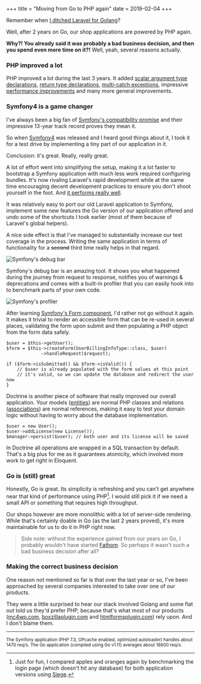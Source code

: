 +++
title = "Moving from Go to PHP again"
date = 2019-02-04
+++

Remember when [I ditched Laravel for Golang](/blog/2017/laravel-to-golang/)?

Well, after 2 years on Go, our shop applications are powered by PHP again.

**Why?! You already said it was probably a bad business decision, and then you spend even more time on it?!** Well, yeah, several reasons actually.

### PHP improved a lot

PHP improved a lot during the last 3 years. It added [scalar argument type declarations](https://secure.php.net/manual/en/functions.arguments.php#functions.arguments.type-declaration), [return type declarations](https://secure.php.net/manual/en/functions.returning-values.php#functions.returning-values.type-declaration), [multi-catch exceptions](https://wiki.php.net/rfc/multiple-catch), impressive [performance improvements](https://www.zend.com/en/resources/php7_infographic) and many more general improvements.

### Symfony4 is a game changer

I've always been a big fan of [Symfony's compatibility promise](https://symfony.com/doc/current/contributing/code/bc.html) and their impressive 13-year track record proves they mean it.

So when [Symfony4](https://symfony.com/4) was released and I heard good things about it, I took it for a test drive by implementing a tiny part of our application in it.

Conclusion: it's great. Really, really great.

A lot of effort went into simplifying the setup, making it a lot faster to bootstrap a Symfony application with much less work required configuring bundles. It's now rivaling Laravel's rapid development while at the same time encouraging decent development practices to ensure you don't shoot yourself in the foot. And [it performs really well](http://www.phpbenchmarks.com/en/).

It was relatively easy to port our old Laravel application to Symfony, implement some new features the Go version of our application offered and undo some of the shortcuts I took earlier (most of them because of Laravel's global helpers).

A nice side effect is that I've managed to substantially increase our test coverage in the process. Writing the same application in terms of functionality for a ~~second~~ third time really helps in that regard.

![Symfony's debug bar](/media/2019/symfony-debug-bar.png)

Symfony's debug bar is an amazing tool. It shows you what happened during the journey from request to response, notifies you of warnings & deprecations and comes with a built-in profiler that you can easily hook into to benchmark parts of your own code.

![Symfony's profiler](/media/2019/symfony-profiler.jpg)

After learning [Symfony's Form component](https://symfony.com/doc/current/forms.html), I'd rather not go without it again. It makes it trivial to render an accessible form that can be re-used in several places, validating the form upon submit and then populating a PHP object from the form data safely.

```php?start_inline=1
$user = $this->getUser();
$form = $this->createForm(UserBillingInfoType::class, $user)
             ->handleRequest($request);

if ($form->isSubmitted() && $form->isValid()) {
    // $user is already populated with the form values at this point
    // it's valid, so we can update the database and redirect the user now
}
```

Doctrine is another piece of software that really improved our overall application. Your models ([entities](https://www.doctrine-project.org/projects/doctrine-orm/en/latest/reference/basic-mapping.html#basic-mapping)) are normal PHP classes and relations ([associations](https://www.doctrine-project.org/projects/doctrine-orm/en/latest/reference/working-with-associations.html#working-with-associations)) are normal references, making it easy to test your domain logic without having to worry about the database implementation.

```php?start_inline=1
$user = new User();
$user->addLicense(new License());
$manager->persist($user); // both user and its license will be saved
```

In Doctrine all operations are wrapped in a SQL transaction by default. That's a big plus for me as it guarantees atomicity, which involved more work to get right in Eloquent.

### Go is (still) great

Honestly, Go is great. Its simplicity is refreshing and you can't get anywhere near that kind of performance using PHP[^1]. I would still pick it if we need a small API or something that requires high throughput.

Our shops however are more monolithic with a lot of server-side rendering. While that's certainly doable in Go (as the last 2 years proved), it's more maintainable for us to do it in PHP right now.

> Side note: without the experience gained from our years on Go, I probably wouldn't have started [Fathom](/blog/2018/reviving-ana-as-fathom/). So perhaps it wasn't such a bad business decision after all?

### Making the correct business decision

One reason not mentioned so far is that over the last year or so, I've been approached by several companies interested to take over one of our products.

They were a little surprised to hear our stack involved Golang and some flat out told us they'd prefer PHP, because that's what most of our products ([mc4wp.com](https://www.mc4wp.com/), [boxzillaplugin.com](https://boxzillaplugin.com) and [htmlformsplugin.com](https://www.htmlformsplugin.com/)) rely upon. And I don't blame them.


<hr />

[^1]: Just for fun, I compared apples and oranges again by benchmarking the login page (which doesn't hit any database) for both application versions using <a href="https://www.joedog.org/siege-home/">Siege</a>.


<p><small>The Symfony application (PHP 7.3, OPcache enabled, optimized autoloader) handles about 1470 req/s. The Go application (compiled using Go v1.11) averages about 18600 req/s.</small></p>


